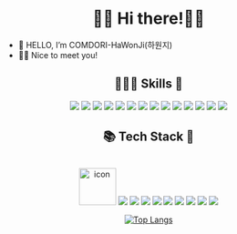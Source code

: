<div align="center">

👋🏻 Hi there!👋🏻
===
</div>

- 👋 HELLO, I’m COMDORI-HaWonJi(하원지)
- 🤞🏻 Nice to meet you!
<!-- 👀 I’m interested in ...
- 🌱 I’m currently learning ...
- 💞️ I’m looking to collaborate on ...
- 📫 How to reach me ...
-->
<div align="center">

## 🧑🏻‍💻 Skills 🚀

  <img src="https://img.shields.io/badge/MacOS-000000?style=for-the-badge&logo=apple&logoColor=white"/>
  <img src="https://img.shields.io/badge/iOS-000000?style=for-the-badge&logo=ios&logoColor=white"/>
  <img src="https://img.shields.io/badge/Windows-0078D6?style=for-the-badge&logo=windows&logoColor=white"/>
  <img src="https://img.shields.io/badge/Linux-FCC624?style=for-the-badge&logo=linux&logoColor=black"/>
  <img src="https://img.shields.io/badge/Android-3DDC84?style=for-the-badge&logo=android&logoColor=white"/>
  <img src="https://img.shields.io/badge/Xcode-007ACC?style=flat-the-badge&logo=Xcode&logoColor=white">
  <img src="https://img.shields.io/badge/Eclipse-2C2255?style=flat-the-badge&logo=eclipse&logoColor=white"/>
  <img src="https://img.shields.io/badge/IntelliJ_IDEA-000000.svg?style=flat-the-badge&logo=intellij-idea&logoColor=white"/>
  <img src="https://img.shields.io/badge/WebStorm-000000?style=flat-the-badge&logo=WebStorm&logoColor=white"/>
  <img src="https://img.shields.io/badge/PyCharm-000000.svg?&style=flat-the-badge&logo=PyCharm&logoColor=white"/>
  <img src="https://img.shields.io/badge/Visual_Studio-5C2D91?style=flat-the-badge&logo=visual%20studio&logoColor=white"/>
  <img src="https://img.shields.io/badge/Visual_Studio_Code-0078D4?style=flat-the-badge&logo=visual%20studio%20code&logoColor=white"/>
  <img src="https://img.shields.io/badge/Android Studio-3DDC84?style=flat-square&logo=Android Studio&logoColor=white"/>
  <img src="https://img.shields.io/badge/Flutter-02569B?style=flat-square&logo=Flutter&logoColor=white"/>
  

<br> 

## 📚 Tech Stack 📖 
</br>

  <img src="https://techstack-generator.vercel.app/java-icon.svg" alt="icon" width="65" height="65"/>
  <img src="https://img.shields.io/badge/Java-ED8B00?style=flat-the-badge&logo=openjdk&logoColor=white"/>
  <img src="https://img.shields.io/badge/HTML5-E34F26?style=flat-the-badge&logo=html5&logoColor=white"/>
  <img src="https://img.shields.io/badge/Javascript-ffb13b?style=for-square&logo=javascript&logoColor=white"/>
  <img src="https://img.shields.io/badge/Node.js-339933?style=for-square&logo=Node.js&logoColor=white"/>
  <img src="https://img.shields.io/badge/Swift-FA7343?style=for-square&logo=swift&logoColor=white"/>
  <img src="https://img.shields.io/badge/Dart-0175C2?style=flat-the-badge&logo=dart&logoColor=white"/>
  <img src="https://img.shields.io/badge/Python-3776AB?style=flat-the-badge&logo=python&logoColor=white"/>
  <img src="https://img.shields.io/badge/Mysql-E6B91E?style=for-square&logo=MySql&logoColor=white"/>
  <img src="https://img.shields.io/badge/ORACLE-F80000?style=for-square&logo=oracle&logoColor=white"/>

<br>

[![Top Langs](https://github-readme-stats.vercel.app/api/top-langs/?username=COMDORI-HWJ&layout=compact)](https://github.com/anuraghazra/github-readme-stats)
</br>

</div>

<!-- ![COMDORI-HWJ's github stats](https://github-readme-stats.vercel.app/api?username=COMDORI-HWJ&show_icons=true) 
<img src="https://img.shields.io/badge/Java-ED8B00?style=for-the-badge&logo=java&logoColor=white"/>
<img src="https://img.shields.io/badge/Swift-FA7343?style=for-the-badge&logo=swift&logoColor=white"/>
<img src="https://img.shields.io/badge/HTML5-E34F26?style=for-the-badge&logo=html5&logoColor=white"/>
<img src=""/>

-->


